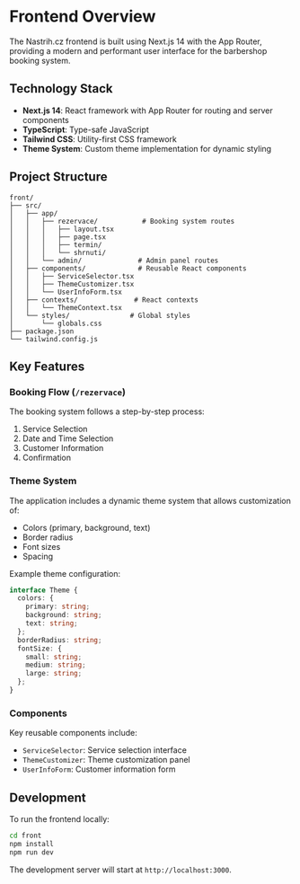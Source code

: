# Frontend Overview

The Nastrih.cz frontend is built using Next.js 14 with the App Router, providing a modern and performant user interface for the barbershop booking system.

## Technology Stack

- **Next.js 14**: React framework with App Router for routing and server components
- **TypeScript**: Type-safe JavaScript
- **Tailwind CSS**: Utility-first CSS framework
- **Theme System**: Custom theme implementation for dynamic styling

## Project Structure

```
front/
├── src/
│   ├── app/
│   │   ├── rezervace/           # Booking system routes
│   │   │   ├── layout.tsx
│   │   │   ├── page.tsx
│   │   │   ├── termin/
│   │   │   └── shrnuti/
│   │   └── admin/              # Admin panel routes
│   ├── components/             # Reusable React components
│   │   ├── ServiceSelector.tsx
│   │   ├── ThemeCustomizer.tsx
│   │   └── UserInfoForm.tsx
│   ├── contexts/              # React contexts
│   │   └── ThemeContext.tsx
│   └── styles/               # Global styles
│       └── globals.css
├── package.json
└── tailwind.config.js
```

## Key Features

### Booking Flow (`/rezervace`)

The booking system follows a step-by-step process:
1. Service Selection
2. Date and Time Selection
3. Customer Information
4. Confirmation

### Theme System

The application includes a dynamic theme system that allows customization of:
- Colors (primary, background, text)
- Border radius
- Font sizes
- Spacing

Example theme configuration:
```typescript
interface Theme {
  colors: {
    primary: string;
    background: string;
    text: string;
  };
  borderRadius: string;
  fontSize: {
    small: string;
    medium: string;
    large: string;
  };
}
```

### Components

Key reusable components include:
- `ServiceSelector`: Service selection interface
- `ThemeCustomizer`: Theme customization panel
- `UserInfoForm`: Customer information form

## Development

To run the frontend locally:

```bash
cd front
npm install
npm run dev
```

The development server will start at `http://localhost:3000`. 